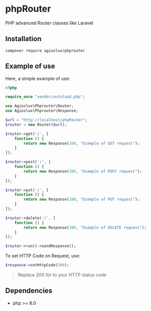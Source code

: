 # phpRouter

PHP advanced Router classes like Laravel

## Installation

```shell
composer require agioslux/phprouter
```

## Example of use

Here, a simple example of use:

```php
<?php

require_once "vendor/autoload.php";

use Agioslux\Phprouter\Router;
use Agioslux\Phprouter\Response;

$url = "http://localhost/phpRouter";
$router = new Router($url);

$router->get('/', [
	function () {
		return new Response(200, "Example of GET request");
	}
]);

$router->post('/', [
	function () {
		return new Response(200, "Example of POST request");
	}
]);

$router->put('/', [
	function () {
		return new Response(200, "Example of PUT request");
	}
]);

$router->delete('/', [
	function () {
		return new Response(200, "Example of DELETE request");
	}
]);

$router->run()->sendResponse();
```

To  set HTTP Code on Request, use:

```php
$response->setHttpCode(200);
```

> Replace 200 for to your HTTP status code

## Dependencies

* php >= 8.0
